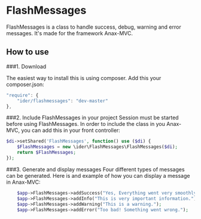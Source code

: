 FlashMessages
=============

FlashMessages is a class to handle success, debug, warning and error messages. It's made for the framework Anax-MVC.

How to use
-------------
###1. Download

The easiest way to install this is using composer. Add this your composer.json: 

```javascript
"require": {
    "ider/flashmessages": "dev-master"
},
```
###2. Include FlashMessages in your project
Session must be started before using FlashMessages. In order to include the class in you Anax-MVC, you can add this in your front controller: 

```php
$di->setShared('FlashMessages', function() use ($di) { 
    $FlashMessages = new \ider\FlashMessages\FlashMessages($di); 
    return $FlashMessages; 
});
```

###3. Generate and display messages
Four different types of messages can be generated. Here is and example of how you can display a message in Anax-MVC:  
```php
    $app->FlashMessages->addSuccess("Yes, Everything went very smoothly!");
    $app->FlashMessages->addInfo("This is very important information.");
    $app->FlashMessages->addWarning("This is a warning.");
    $app->FlashMessages->addError("Too bad! Something went wrong.");
```